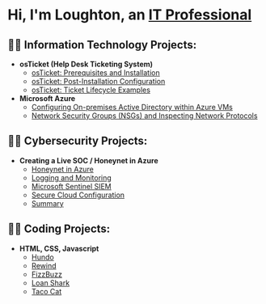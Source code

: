 <h1>Hi, I'm Loughton, an <a href="https://linkedin.com/in/loughtonbennett">IT Professional</a></h1>

<h2>👨‍💻 Information Technology Projects:</h2>

- <b>osTicket (Help Desk Ticketing System)</b>
  - [osTicket: Prerequisites and Installation](https://github.com/Loughton03/osticket-prereqs)
  - [osTicket: Post-Installation Configuration](https://github.com/Loughton03/post-install-config)
  - [osTicket: Ticket Lifecycle Examples](https://github.com/Loughton03/ticket-lifecycle)
- <b>Microsoft Azure</b>
  - [Configuring On-premises Active Directory within Azure VMs](https://github.com/Loughton03/Configure-ActiveDirectory)
  - [Network Security Groups (NSGs) and Inspecting Network Protocols](https://github.com/Loughton03/azure-network-protocols)

<h2>👨‍💻 Cybersecurity Projects:</h2>

- <b>Creating a Live SOC / Honeynet in Azure</b>
  - [Honeynet in Azure](https://github.com/Loughton03/honeynet-in-azure)
  - [Logging and Monitoring](https://github.com/Loughton03/soc-logging-and-monitoring)
  - [Microsoft Sentinel SIEM](https://github.com/Loughton03/soc-microsoft-sentinel-siem)
  - [Secure Cloud Configuration](https://github.com/Loughton03/Azure-SOC)
  - [Summary](https://github.com/Loughton03/soc-summary)






<h2>👨‍💻 Coding Projects:</h2>

- <b>HTML, CSS, Javascript</b>
  - [Hundo](https://github.com/Loughton03/osticket-prereqs)
  - [Rewind](https://github.com/Loughton03/post-install-config)
  - [FizzBuzz](https://github.com/Loughton03/ticket-lifecycle)
  - [Loan Shark](https://github.com/Loughton03/ticket-lifecycle)
  - [Taco Cat](https://github.com/Loughton03/ticket-lifecycle)






